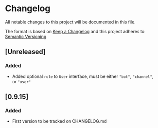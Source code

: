 # Changelog
All notable changes to this project will be documented in this file.

The format is based on [Keep a Changelog](http://keepachangelog.com/en/1.0.0/)
and this project adheres to [Semantic Versioning](http://semver.org/spec/v2.0.0.html).

## [Unreleased]
### Added
- Added optional `role` to `User` interface, must be either `"bot"`, `"channel"`, or `"user"`

## [0.9.15]
### Added
- First version to be tracked on CHANGELOG.md
